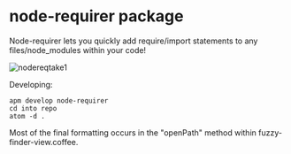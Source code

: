 # node-requirer package

Node-requirer lets you quickly add require/import statements to any files/node_modules within your code!


![nodereqtake1](https://cloud.githubusercontent.com/assets/2730609/15100017/64f52e28-151b-11e6-8f4a-919456864341.gif)


Developing:
```
apm develop node-requirer
cd into repo
atom -d .
```
Most of the final formatting occurs in the "openPath" method within fuzzy-finder-view.coffee.
